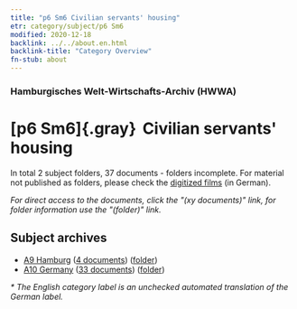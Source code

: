 ```yaml
---
title: "p6 Sm6 Civilian servants' housing"
etr: category/subject/p6 Sm6
modified: 2020-12-18
backlink: ../../about.en.html
backlink-title: "Category Overview"
fn-stub: about
---
```


### Hamburgisches Welt-Wirtschafts-Archiv (HWWA)
# [p6 Sm6]{.gray}&#8201; Civilian servants' housing&#160; 





In total 2 subject folders, 37 documents - folders incomplete.
For material not published as folders, please check the [digitized films](/film/h1_sh) (in German).

_For direct access to the documents, click the "(xy documents)" link, for folder information use the "(folder)" link._

## Subject archives


- [A9 Hamburg](../../../geo/about.en.html#A9) (<a href="https://dfg-viewer.de/show/?tx_dlf[id]=https://pm20.zbw.eu/mets/sh/1409xx/140905/1459xx/145938/public.mets.en.xml" target="_blank">4 documents</a>) ([folder](http://purl.org/pressemappe20/folder/sh/140905,145938))
- [A10 Germany](../../../geo/about.en.html#A10) (<a href="https://dfg-viewer.de/show/?tx_dlf[id]=https://pm20.zbw.eu/mets/sh/1261xx/126128/1459xx/145938/public.mets.en.xml" target="_blank">33 documents</a>) ([folder](http://purl.org/pressemappe20/folder/sh/126128,145938))


_* The English category label is an unchecked automated translation of the German label._

